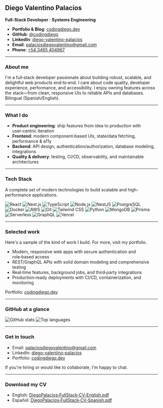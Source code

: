 ## Diego Valentino Palacios

**Full‑Stack Developer · Systems Engineering**

- **Portfolio & Blog**: [codingdiego.dev](https://codingdiego.dev)
- **GitHub**: [@codingdiego](https://github.com/codingdiego)
- **LinkedIn**: [diego-valentino-palacios](https://linkedin.com/in/diego-valentino-palacios)
- **Email**: [palaciosdiegovalentino@gmail.com](mailto:palaciosdiegovalentino@gmail.com)
- **Phone**: [+54 3465 404967](tel:+54%203465%20404967)

---

### About me

I'm a full‑stack developer passionate about building robust, scalable, and delightful web products end‑to‑end. I care about code quality, developer experience, performance, and accessibility. I enjoy owning features across the stack—from clean, responsive UIs to reliable APIs and databases. Bilingual (Spanish/English).

---

### What I do

- **Product engineering**: ship features from idea to production with user‑centric iteration
- **Frontend**: modern component‑based UIs, state/data fetching, performance & a11y
- **Backend**: API design, authentication/authorization, database modeling, integrations
- **Quality & delivery**: testing, CI/CD, observability, and maintainable architectures

---

### Tech Stack

A complete set of modern technologies to build scalable and high-performance applications.

![React](https://img.shields.io/badge/React-61DAFB?logo=react&logoColor=000)
![Next.js](https://img.shields.io/badge/Next.js-000000?logo=next.js&logoColor=fff)
![TypeScript](https://img.shields.io/badge/TypeScript-3178C6?logo=typescript&logoColor=fff)
![Node.js](https://img.shields.io/badge/Node.js-339933?logo=node.js&logoColor=fff)
![NestJS](https://img.shields.io/badge/NestJS-E0234E?logo=nestjs&logoColor=fff)
![PostgreSQL](https://img.shields.io/badge/PostgreSQL-4169E1?logo=postgresql&logoColor=fff)
![Docker](https://img.shields.io/badge/Docker-2496ED?logo=docker&logoColor=fff)
![AWS](https://img.shields.io/badge/AWS-FF9900?logo=amazon-aws&logoColor=fff)
![Git](https://img.shields.io/badge/Git-F05032?logo=git&logoColor=fff)
![Tailwind CSS](https://img.shields.io/badge/Tailwind_CSS-38B2AC?logo=tailwind-css&logoColor=fff)
![Python](https://img.shields.io/badge/Python-3776AB?logo=python&logoColor=fff)
![MongoDB](https://img.shields.io/badge/MongoDB-47A248?logo=mongodb&logoColor=fff)
![Prisma](https://img.shields.io/badge/Prisma-2D3748?logo=prisma&logoColor=fff)
![Serverless](https://img.shields.io/badge/Serverless-FD5750?logo=serverless&logoColor=fff)
![GraphQL](https://img.shields.io/badge/GraphQL-E10098?logo=graphql&logoColor=fff)
![Vercel](https://img.shields.io/badge/Vercel-000000?logo=vercel&logoColor=fff)

---

### Selected work

Here's a sample of the kind of work I build. For more, visit my portfolio.

- Modern, responsive web apps with secure authentication and role‑based access
- REST/GraphQL APIs with solid domain modeling and comprehensive testing
- Real‑time features, background jobs, and third‑party integrations
- Production‑ready deployments with CI/CD, containerization, and monitoring

Portfolio: [codingdiego.dev](https://codingdiego.dev)

---

### GitHub at a glance

![GitHub stats](https://github-readme-stats.vercel.app/api?username=codingdiego&show_icons=true&hide_title=true)
![Top languages](https://github-readme-stats.vercel.app/api/top-langs/?username=codingdiego&layout=compact)

---

### Get in touch

- Email: [palaciosdiegovalentino@gmail.com](mailto:palaciosdiegovalentino@gmail.com)
- LinkedIn: [diego-valentino-palacios](https://linkedin.com/in/diego-valentino-palacios)
- Portfolio: [codingdiego.dev](https://codingdiego.dev)

If you're hiring or would like to collaborate, I'm happy to chat.

---

### Download my CV

- English: [DiegoPalacios‑FullStack‑CV‑English.pdf](./DiegoPalacios-FullStack-CV-English.pdf)
- Español: [DiegoPalacios‑FullStack‑CV‑Spanish.pdf](./DiegoPalacios-FullStack-CV-Spanish.pdf)
